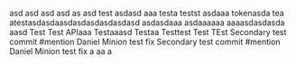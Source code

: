 asd
asd
asd
asd
as
asd
test
asdasd
aaa
testa
testst
asdaaa
tokenasda
tea
atestasdasdaasdasdasdasdasdasd
asdasdaaa
asdaaaaaa
aaaasdasdasda
aasd
Test Test APIaaa
Testaaasd
Testaa
Testtest
Test
TEst
Secondary test commit #mention Daniel Minion test fix
Secondary test commit #mention Daniel Minion test fix
a
aa
a
